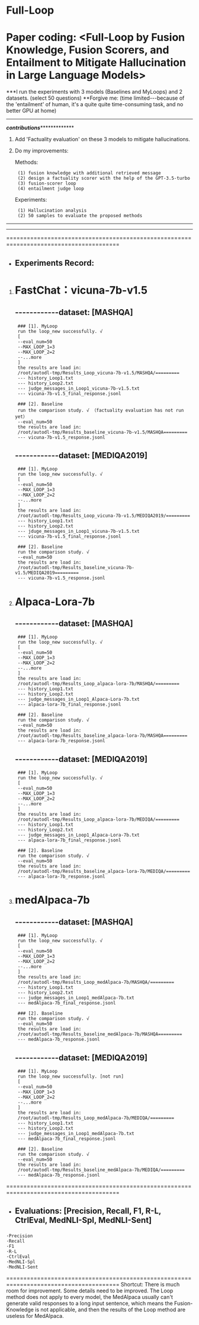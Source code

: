 # Full-Loop
# Paper coding: <Full-Loop by Fusion Knowledge, Fusion Scorers, and Entailment to Mitigate Hallucination in Large Language Models>

***I run the experiments with 3 models (Baselines and MyLoops) and 2 datasets. (select 50 questions) 
**Forgive me:
                      (time limited---because of the 'entailment' of human, it's a quite quite time-consuming task, and no better GPU at home)
*********************************************************************************************************
***************************************contributions****************************************************
1. Add 'Factuality evaluation' on these 3 models to mitigate hallucinations.
2. Do my improvements:
   
	Methods:

		(1) fusion knowledge with additional retrieved message
		(2) design a factuality scorer with the help of the GPT-3.5-turbo
	 	(3) fusion-scorer loop
		(4) entailment judge loop
	
	Experiments:

		(1) Hallucination analysis
		(2) 50 samples to evaluate the proposed methods
*********************************************************************************************************
*********************************************************************************************************
=======================================================================================
* ## Experiments Record:

1. # FastChat：vicuna-7b-v1.5
	## ------------dataset: [MASHQA]
		### [1]. MyLoop
		run the loop_new successfully. √
		[
		--eval_num=50
		--MAX_LOOP_1=3
		--MAX_LOOP_2=2
		--...more
		]
		the results are load in: 
		/root/autodl-tmp/Results_Loop_vicuna-7b-v1.5/MASHQA/=========
		--- history_Loop1.txt
		--- history_Loop2.txt
		--- judge_messages_in_Loop1_vicuna-7b-v1.5.txt
		--- vicuna-7b-v1.5_final_response.jsonl

		### [2]. Baseline
		run the comparison study. √ （factuality evaluation has not run yet）
		--eval_num=50
		the results are load in:
		/root/autodl-tmp/Results_baseline_vicuna-7b-v1.5/MASHQA=========
		--- vicuna-7b-v1.5_response.jsonl

	## ------------dataset: [MEDIQA2019]
		### [1]. MyLoop
		run the loop_new successfully. √
		[
		--eval_num=50
		--MAX_LOOP_1=3 
		--MAX_LOOP_2=2
		--...more
		]
		the results are load in:
		/root/autodl-tmp/Results_Loop_vicuna-7b-v1.5/MEDIQA2019/=========
		--- history_Loop1.txt
		--- history_Loop2.txt
		--- jduge_messages_in_Loop1_vicuna-7b-v1.5.txt
		--- vicuna-7b-v1.5_final_response.jsonl
		
		### [2]. Baseline
		run the comparison study. √
		--eval_num=50
		the results are load in:
		/root/autodl-tmp/Results_baseline_vicuna-7b-v1.5/MEDIQA2019=========
		--- vicuna-7b-v1.5_response.jsonl

		

2. # Alpaca-Lora-7b
	## ------------dataset: [MASHQA]
		### [1]. MyLoop
		run the loop_new successfully. √
		[
		--eval_num=50
		--MAX_LOOP_1=3
		--MAX_LOOP_2=2
		--...more
		]
		the results are load in: 
		/root/autodl-tmp/Results_Loop_alpaca-lora-7b/MASHQA/=========
		--- history_Loop1.txt
		--- history_Loop2.txt
		--- judge_messages_in_Loop1_Alpaca-Lora-7b.txt
		--- alpaca-lora-7b_final_response.jsonl
	
		### [2]. Baseline
		run the comparison study. √ 
		--eval_num=50
		the results are load in:
		/root/autodl-tmp/Results_baseline_alpaca-lora-7b/MASHQA=========
		--- alpaca-lora-7b_response.jsonl

	## ------------dataset: [MEDIQA2019]
		### [1]. MyLoop
		run the loop_new successfully. √
		[
		--eval_num=50
		--MAX_LOOP_1=3
		--MAX_LOOP_2=2
		--...more
		]
		the results are load in: 
		/root/autodl-tmp/Results_Loop_alpaca-lora-7b/MEDIQA/=========
		--- history_Loop1.txt
		--- history_Loop2.txt
		--- judge_messages_in_Loop1_Alpaca-Lora-7b.txt
		--- alpaca-lora-7b_final_response.jsonl
	
		### [2]. Baseline
		run the comparison study. √ 
		--eval_num=50
		the results are load in:
		/root/autodl-tmp/Results_baseline_alpaca-lora-7b/MEDIQA/=========
		--- alpaca-lora-7b_response.jsonl

3. # medAlpaca-7b
	## ------------dataset: [MASHQA]
		### [1]. MyLoop
		run the loop_new successfully. √
		[
		--eval_num=50
		--MAX_LOOP_1=3
		--MAX_LOOP_2=2
		--...more
		]
		the results are load in: 
		/root/autodl-tmp/Results_Loop_medAlpaca-7b/MASHQA/=========
		--- history_Loop1.txt
		--- history_Loop2.txt
		--- judge_messages_in_Loop1_medAlpaca-7b.txt
		--- medAlpaca-7b_final_response.jsonl
	
		### [2]. Baseline
		run the comparison study. √ 
		--eval_num=50
		the results are load in:
		/root/autodl-tmp/Results_baseline_medAlpaca-7b/MASHQA=========
		--- medAlpaca-7b_response.jsonl

	## ------------dataset: [MEDIQA2019]
		### [1]. MyLoop
		run the loop_new successfully. [not run]
		[
		--eval_num=50
		--MAX_LOOP_1=3
		--MAX_LOOP_2=2
		--...more
		]
		the results are load in: 
		/root/autodl-tmp/Results_Loop_medAlpaca-7b/MEDIQA/=========
		--- history_Loop1.txt
		--- history_Loop2.txt
		--- judge_messages_in_Loop1_medAlpaca-7b.txt
		--- medAlpaca-7b_final_response.jsonl
	
		### [2]. Baseline
		run the comparison study. √ 
		--eval_num=50
		the results are load in:
		/root/autodl-tmp/Results_baseline_medAlpaca-7b/MEDIQA/=========
		--- medAlpaca-7b_response.jsonl
=======================================================================================
* ## Evaluations: [Precision, Recall, F1, R-L, CtrlEval, MedNLI-Spl, MedNLI-Sent]
###
 	·Precision
 	·Recall
 	·F1
	·R-L
	·CtrlEval
	·MedNLI-Spl
	·MedNLI-Sent
=======================================================================================
Shortcut: There is much room for improvement. Some details need to be improved.
               The Loop method does not apply to every model,
               the MedAlpaca usually can't generate valid responses to a long input sentence,
               which means the Fusion-Knowledge is not applicable, and then the results of the Loop method are useless for MedAlpaca. 
